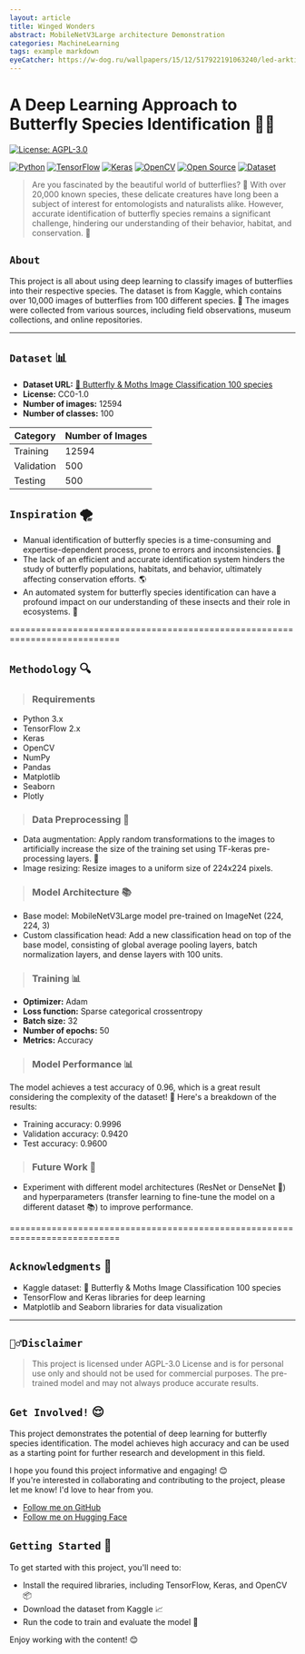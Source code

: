 ```yaml
---
layout: article
title: Winged Wonders
abstract: MobileNetV3Large architecture Demonstration
categories: MachineLearning
tags: example markdown
eyeCatcher: https://w-dog.ru/wallpapers/15/12/517922191063240/led-arktika-toross-zima.jpg
---
```


# A Deep Learning Approach to Butterfly Species Identification 🦋🌿

[![License: AGPL-3.0](https://img.shields.io/badge/License-AGPL%203.0-blue.svg)](https://github.com/PhuongFX/ButterFlySpace/blob/main/LICENSE)

[![Python](https://img.shields.io/badge/Python-3.x-blue)](https://www.python.org/) [![TensorFlow](https://img.shields.io/badge/TensorFlow-2.x-orange)](https://www.tensorflow.org/)
[![Keras](https://img.shields.io/badge/Keras-2.x-green)](https://keras.io/)
[![OpenCV](https://img.shields.io/badge/OpenCV-4.x-red)](https://opencv.org/)
[![Open Source](https://img.shields.io/badge/Open%20Source-%E2%9D%A4-green.svg)](https://github.com/PhuongFX/ButterFlySpace)
[![Dataset](https://img.shields.io/badge/Dataset-📊-red.svg)](https://www.kaggle.com/datasets/gpiosenka/butterfly-images40-species)
  
> Are you fascinated by the beautiful world of butterflies? 🦋 With over 20,000 known species, these delicate creatures have long been a subject of interest for entomologists and naturalists alike. However, accurate identification of butterfly species remains a significant challenge, hindering our understanding of their behavior, habitat, and conservation. 🌿

## `About`
This project is all about using deep learning to classify images of butterflies into their respective species. The dataset is from Kaggle, which contains over 10,000 images of butterflies from 100 different species. 📸
The images were collected from various sources, including field observations, museum collections, and online repositories.

---

## `Dataset` 📊

* **Dataset URL:** [🐛 Butterfly & Moths Image Classification 100 species](https://www.kaggle.com/datasets/gpiosenka/butterfly-images40-species)
* **License:** CC0-1.0
* **Number of images:** 12594
* **Number of classes:** 100

| Category | Number of Images |
| --- | --- |
| Training | 12594 |
| Validation | 500 |
| Testing | 500 |

## `Inspiration` 🌪️

* Manual identification of butterfly species is a time-consuming and expertise-dependent process, prone to errors and inconsistencies. 📝
* The lack of an efficient and accurate identification system hinders the study of butterfly populations, habitats, and behavior, ultimately affecting conservation efforts. 🌎
* An automated system for butterfly species identification can have a profound impact on our understanding of these insects and their role in ecosystems. 🌟


===========================================================================

## `Methodology` 🔍

> ### Requirements

* Python 3.x
* TensorFlow 2.x
* Keras
* OpenCV
* NumPy
* Pandas
* Matplotlib
* Seaborn
* Plotly
  
> ### Data Preprocessing 🔀

* Data augmentation: Apply random transformations to the images to artificially increase the size of the training set using TF-keras pre-processing layers. 🔀
* Image resizing: Resize images to a uniform size of 224x224 pixels.

> ### Model Architecture 📚

* Base model: MobileNetV3Large model pre-trained on ImageNet (224, 224, 3)
* Custom classification head: Add a new classification head on top of the base model, consisting of global average pooling layers, batch normalization layers, and dense layers with 100 units.

> ### Training 📊

* **Optimizer:** Adam
* **Loss function:** Sparse categorical crossentropy
* **Batch size:** 32
* **Number of epochs:** 50
* **Metrics:** Accuracy

> ### Model Performance 📊

The model achieves a test accuracy of 0.96, which is a great result considering the complexity of the dataset! 🎉 Here's a breakdown of the results:

* Training accuracy: 0.9996
* Validation accuracy: 0.9420
* Test accuracy: 0.9600

> ### Future Work 🚀

* Experiment with different model architectures (ResNet or DenseNet 🤖) and hyperparameters (transfer learning to fine-tune the model on a different dataset 📚) to improve performance.

===========================================================================

## `Acknowledgments` 🙏

* Kaggle dataset: 🐛 Butterfly & Moths Image Classification 100 species
* TensorFlow and Keras libraries for deep learning
* Matplotlib and Seaborn libraries for data visualization

***

## `🙅‍♂️Disclaimer`

> This project is licensed under AGPL-3.0 License and is for personal use only and should not be used for commercial purposes.
The pre-trained model and may not always produce accurate results.

## `Get Involved!` 😌
This project demonstrates the potential of deep learning for butterfly species identification. 
The model achieves high accuracy and can be used as a starting point for further research and development in this field. 

I hope you found this project informative and engaging! 😊  
If you're interested in collaborating and contributing to the project, please let me know! I'd love to hear from you.
* [Follow me on GitHub](https://github.com/PhuongFX)
* [Follow me on Hugging Face](https://huggingface.co/PhuongFX)

## `Getting Started` 🚀

To get started with this project, you'll need to:

* Install the required libraries, including TensorFlow, Keras, and OpenCV 📦
* Download the dataset from Kaggle 📈
* Run the code to train and evaluate the model 🤖

Enjoy working with the content! 😊
